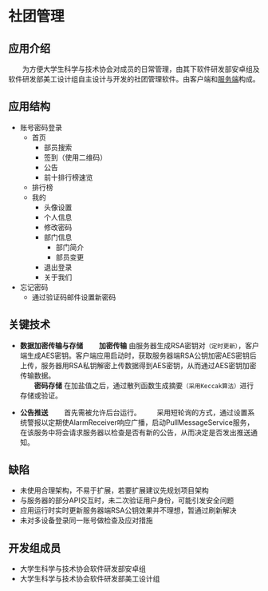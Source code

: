 # 社团管理

## 应用介绍

&emsp;&emsp;为方便大学生科学与技术协会对成员的日常管理，由其下软件研发部安卓组及软件研发部美工设计组自主设计与开发的社团管理软件。由客户端和[服务端](https://github.com/TDSATA-Android-Team/OURAPPServer.git)构成。

## 应用结构

- 账号密码登录
  - 首页
    - 部员搜索
    - 签到（使用二维码）
    - 公告
    - 前十排行榜速览
  - 排行榜
  - 我的
    - 头像设置
    - 个人信息
    - 修改密码
    - 部门信息
      - 部门简介
      - 部员变更
    - 退出登录
    - 关于我们
- 忘记密码
  - 通过验证码邮件设置新密码

## 关键技术

- **数据加密传输与存储**
  &emsp;&emsp;**加密传输** 由服务器生成RSA密钥对`（定时更新）`，客户端生成AES密钥。客户端应用启动时，获取服务器端RSA公钥加密AES密钥后上传，服务器用RSA私钥解密上传数据得到AES密钥，从而通过AES密钥加密传输数据。<br>
  &emsp;&emsp;**密码存储** 在加盐值之后，通过散列函数生成摘要`（采用Keccak算法）`进行存储或验证。<br>

- **公告推送**
  &emsp;&emsp;首先需被允许后台运行。
  &emsp;&emsp;采用短轮询的方式，通过设置系统警报以定期使AlarmReceiver响应广播，启动PullMessageService服务，在该服务中将会请求服务器以检查是否有新的公告，从而决定是否发出推送通知。

## 缺陷

- 未使用合理架构，不易于扩展，若要扩展建议先规划项目架构
- 与服务器的部分API交互时，未二次验证用户身份，可能引发安全问题
- 应用运行时实时更新服务器端RSA公钥效果并不理想，暂通过刷新解决
- 未对多设备登录同一账号做检查及应对措施

## 开发组成员
- 大学生科学与技术协会软件研发部安卓组
- 大学生科学与技术协会软件研发部美工设计组
